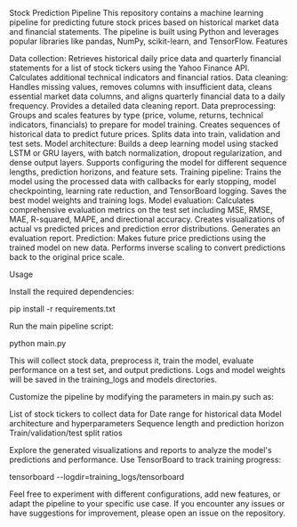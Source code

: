 Stock Prediction Pipeline
This repository contains a machine learning pipeline for predicting future stock prices based on historical market data and financial statements. The pipeline is built using Python and leverages popular libraries like pandas, NumPy, scikit-learn, and TensorFlow.
Features

Data collection: Retrieves historical daily price data and quarterly financial statements for a list of stock tickers using the Yahoo Finance API. Calculates additional technical indicators and financial ratios.
Data cleaning: Handles missing values, removes columns with insufficient data, cleans essential market data columns, and aligns quarterly financial data to a daily frequency. Provides a detailed data cleaning report.
Data preprocessing: Groups and scales features by type (price, volume, returns, technical indicators, financials) to prepare for model training. Creates sequences of historical data to predict future prices. Splits data into train, validation and test sets.
Model architecture: Builds a deep learning model using stacked LSTM or GRU layers, with batch normalization, dropout regularization, and dense output layers. Supports configuring the model for different sequence lengths, prediction horizons, and feature sets.
Training pipeline: Trains the model using the processed data with callbacks for early stopping, model checkpointing, learning rate reduction, and TensorBoard logging. Saves the best model weights and training logs.
Model evaluation: Calculates comprehensive evaluation metrics on the test set including MSE, RMSE, MAE, R-squared, MAPE, and directional accuracy. Creates visualizations of actual vs predicted prices and prediction error distributions. Generates an evaluation report.
Prediction: Makes future price predictions using the trained model on new data. Performs inverse scaling to convert predictions back to the original price scale.

Usage

Install the required dependencies:

pip install -r requirements.txt

Run the main pipeline script:

python main.py

This will collect stock data, preprocess it, train the model, evaluate performance on a test set, and output predictions. Logs and model weights will be saved in the training_logs and models directories.

Customize the pipeline by modifying the parameters in main.py such as:


List of stock tickers to collect data for
Date range for historical data
Model architecture and hyperparameters
Sequence length and prediction horizon
Train/validation/test split ratios


Explore the generated visualizations and reports to analyze the model's predictions and performance. Use TensorBoard to track training progress:

tensorboard --logdir=training_logs/tensorboard

Feel free to experiment with different configurations, add new features, or adapt the pipeline to your specific use case. If you encounter any issues or have suggestions for improvement, please open an issue on the repository.